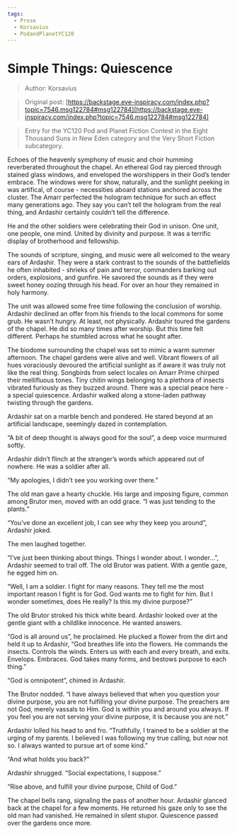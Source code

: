 ```yaml
---
tags:
  - Prose
  - Korsavius
  - PodandPlanetYC120
---
```


# Simple Things: Quiescence

> Author: Korsavius

> Original post: [https://backstage.eve-inspiracy.com/index.php?topic=7546.msg122784#msg122784](https://backstage.eve-inspiracy.com/index.php?topic=7546.msg122784#msg122784)

> Entry for the YC120 Pod and Planet Fiction Contest in the Eight Thousand Suns in New Eden category and the Very Short Fiction subcategory.


Echoes of the heavenly symphony of music and choir humming reverberated throughout the chapel. An ethereal God ray pierced through stained glass windows, and enveloped the worshippers in their God’s tender embrace. The windows were for show, naturally, and the sunlight peeking in was artifical, of course - necessities aboard stations anchored across the cluster. The Amarr perfected the hologram technique for such an effect many generations ago. They say you can’t tell the hologram from the real thing, and Ardashir certainly couldn’t tell the difference.

He and the other soldiers were celebrating their God in unison. One unit, one people, one mind. United by divinity and purpose. It was a terrific display of brotherhood and fellowship.

The sounds of scripture, singing, and music were all welcomed to the weary ears of Ardashir. They were a stark contrast to the sounds of the battlefields he often inhabited - shrieks of pain and terror, commanders barking out orders, explosions, and gunfire. He savored the sounds as if they were sweet honey oozing through his head. For over an hour they remained in holy harmony.

The unit was allowed some free time following the conclusion of worship. Ardashir declined an offer from his friends to the local commons for some grub. He wasn’t hungry. At least, not physically. Ardashir toured the gardens of the chapel. He did so many times after worship. But this time felt different. Perhaps he stumbled across what he sought after.

The biodome surrounding the chapel was set to mimic a warm summer afternoon. The chapel gardens were alive and well. Vibrant flowers of all hues voraciously devoured the artificial sunlight as if aware it was truly not like the real thing. Songbirds from select locales on Amarr Prime chirped their mellifluous tones. Tiny chitin wings belonging to a plethora of insects vibrated furiously as they buzzed around. There was a special peace here - a special quiescence. Ardashir walked along a stone-laden pathway twisting through the gardens.

Ardashir sat on a marble bench and pondered. He stared beyond at an artificial landscape, seemingly dazed in contemplation.

“A bit of deep thought is always good for the soul”, a deep voice murmured softly.

Ardashir didn’t flinch at the stranger’s words which appeared out of nowhere. He was a soldier after all.

“My apologies, I didn’t see you working over there.”

The old man gave a hearty chuckle. His large and imposing figure, common among Brutor men, moved with an odd grace. “I was just tending to the plants.”

“You’ve done an excellent job, I can see why they keep you around”, Ardashir joked.

The men laughed together.

“I’ve just been thinking about things. Things I wonder about. I wonder…”, Ardashir seemed to trail off. The old Brutor was patient. With a gentle gaze, he egged him on.

“Well, I am a soldier. I fight for many reasons. They tell me the most important reason I fight is for God. God wants me to fight for him. But I wonder sometimes, does He really? Is this my divine purpose?”

The old Brutor stroked his thick white beard. Ardashir looked over at the gentle giant with a childlike innocence. He wanted answers.

“God is all around us”, he proclaimed. He plucked a flower from the dirt and held it up to Ardashir, “God breathes life into the flowers. He commands the insects. Controls the winds. Enters us with each and every breath, and exits. Envelops. Embraces. God takes many forms, and bestows purpose to each thing.”

“God is omnipotent”, chimed in Ardashir.

The Brutor nodded. “I have always believed that when you question your divine purpose, you are not fulfilling your divine purpose. The preachers are not God, merely vassals to Him. God is within you and around you always. If you feel you are not serving your divine purpose, it is because you are not.”

Ardashir lolled his head to and fro. “Truthfully, I trained to be a soldier at the urging of my parents. I believed I was following my true calling, but now not so. I always wanted to pursue art of some kind.”

“And what holds you back?”

Ardashir shrugged. “Social expectations, I suppose.”

“Rise above, and fulfill your divine purpose, Child of God.”

The chapel bells rang, signaling the pass of another hour. Ardashir glanced back at the chapel for a few moments. He returned his gaze only to see the old man had vanished. He remained in silent stupor. Quiescence passed over the gardens once more.